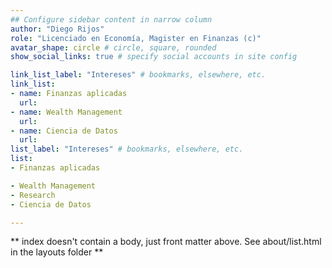 ```yaml
---
## Configure sidebar content in narrow column
author: "Diego Rijos"
role: "Licenciado en Economía, Magister en Finanzas (c)"
avatar_shape: circle # circle, square, rounded
show_social_links: true # specify social accounts in site config

link_list_label: "Intereses" # bookmarks, elsewhere, etc.
link_list:
- name: Finanzas aplicadas
  url:
- name: Wealth Management
  url: 
- name: Ciencia de Datos
  url: 
list_label: "Intereses" # bookmarks, elsewhere, etc.
list:
- Finanzas aplicadas

- Wealth Management
- Research
- Ciencia de Datos

---
```


** index doesn't contain a body, just front matter above.
See about/list.html in the layouts folder **
